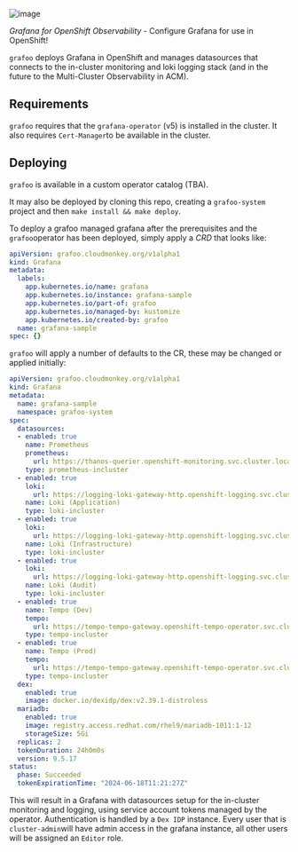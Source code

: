 ![image](https://github.com/user-attachments/assets/5132a329-e10c-470c-8554-7df027f27c83)


*Grafana for OpenShift Observability* - Configure Grafana for use in OpenShift!

`grafoo` deploys Grafana in OpenShift and manages datasources that connects to the in-cluster monitoring and loki logging stack (and in the future to the Multi-Cluster Observability in ACM).

## Requirements

`grafoo` requires that the `grafana-operator` (v5) is installed in the cluster. It also requires `Cert-Manager`to be available in the cluster.

## Deploying

`grafoo` is available in a custom operator catalog (TBA).

It may also be deployed by cloning this repo, creating a `grafoo-system` project and then `make install && make deploy`.

To deploy a grafoo managed grafana after the prerequisites and the `grafoo`operator has been deployed, simply apply a *CRD* that looks like:

```yaml
apiVersion: grafoo.cloudmonkey.org/v1alpha1
kind: Grafana
metadata:
  labels:
    app.kubernetes.io/name: grafana
    app.kubernetes.io/instance: grafana-sample
    app.kubernetes.io/part-of: grafoo
    app.kubernetes.io/managed-by: kustomize
    app.kubernetes.io/created-by: grafoo
  name: grafana-sample
spec: {}
```

`grafoo` will apply a number of defaults to the CR, these may be changed or applied initially:

```yaml
apiVersion: grafoo.cloudmonkey.org/v1alpha1
kind: Grafana
metadata:
  name: grafana-sample
  namespace: grafoo-system
spec:
  datasources:
  - enabled: true
    name: Prometheus
    prometheus:
      url: https://thanos-querier.openshift-monitoring.svc.cluster.local:9091
    type: prometheus-incluster
  - enabled: true
    loki:
      url: https://logging-loki-gateway-http.openshift-logging.svc.cluster.local:8080/api/logs/v1/application/
    name: Loki (Application)
    type: loki-incluster
  - enabled: true
    loki:
      url: https://logging-loki-gateway-http.openshift-logging.svc.cluster.local:8080/api/logs/v1/infrastructure/
    name: Loki (Infrastructure)
    type: loki-incluster
  - enabled: true
    loki:
      url: https://logging-loki-gateway-http.openshift-logging.svc.cluster.local:8080/api/logs/v1/audit/
    name: Loki (Audit)
    type: loki-incluster
  - enabled: true
    name: Tempo (Dev)
    tempo:
      url: https://tempo-tempo-gateway.openshift-tempo-operator.svc.cluster.local:8080/api/traces/v1/dev/tempo
    type: tempo-incluster
  - enabled: true
    name: Tempo (Prod)
    tempo:
      url: https://tempo-tempo-gateway.openshift-tempo-operator.svc.cluster.local:8080/api/traces/v1/prod/tempo
    type: tempo-incluster
  dex:
    enabled: true
    image: docker.io/dexidp/dex:v2.39.1-distroless
  mariadb:
    enabled: true
    image: registry.access.redhat.com/rhel9/mariadb-1011:1-12
    storageSize: 5Gi
  replicas: 2
  tokenDuration: 24h0m0s
  version: 9.5.17
status:
  phase: Succeeded
  tokenExpirationTime: "2024-06-18T11:21:27Z"
```

This will result in a Grafana with datasources setup for the in-cluster monitoring and logging, using service account tokens managed by the operator. Authentication is handled by a `Dex IDP` instance. Every user that is `cluster-admin`will have admin access in the grafana instance, all other users will be assigned an `Editor` role.
